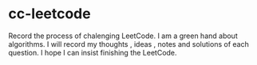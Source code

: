 # cc-leetcode
Record the process of chalenging LeetCode.
I am a green hand about algorithms.
I will record my thoughts , ideas , notes and solutions of each question. 
I hope I can insist finishing the LeetCode.
